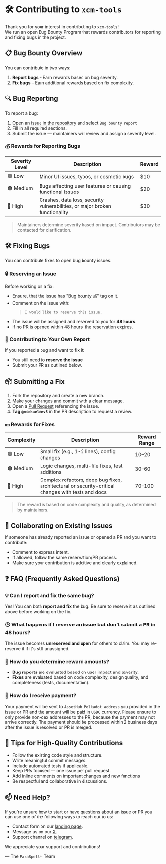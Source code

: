 # 🛠️ Contributing to `xcm-tools`

Thank you for your interest in contributing to `xcm-tools`!  
We run an open Bug Bounty Program that rewards contributors for reporting and fixing bugs in the project.

## 📋 Bug Bounty Overview

You can contribute in two ways:

1. **Report bugs** – Earn rewards based on bug severity.
2. **Fix bugs** – Earn additional rewards based on fix complexity.

## 🔍 Bug Reporting

To report a bug:

1. Open an [issue in the repository](https://github.com/paraspell/xcm-tools/issues) and select `Bug bounty report`
2. Fill in all required sections.
3. Submit the issue — maintainers will review and assign a severity level.

### 💰 Rewards for Reporting Bugs

| Severity Level | Description                                                                 | Reward |
|----------------|-----------------------------------------------------------------------------|--------|
| 🟢 Low         | Minor UI issues, typos, or cosmetic bugs                                    | $10    |
| 🟠 Medium      | Bugs affecting user features or causing functional issues                   | $20    |
| 🔴 High        | Crashes, data loss, security vulnerabilities, or major broken functionality | $30    |

> Maintainers determine severity based on impact. Contributors may be contacted for clarification.

## 🛠️ Fixing Bugs

You can contribute fixes to open bug bounty issues.

### 🔒 Reserving an Issue

Before working on a fix:

- Ensure, that the issue has "Bug bounty 💰" tag on it.
- Comment on the issue with:  
  > `I would like to reserve this issue.`  
- The issue will be assigned and reserved to you for **48 hours**.
- If no PR is opened within 48 hours, the reservation expires.

### 🔁 Contributing to Your Own Report

If you reported a bug and want to fix it:

- You still need to **reserve the issue**.
- Submit your PR as outlined below.

## 📦 Submitting a Fix

1. Fork the repository and create a new branch.
2. Make your changes and commit with a clear message.
3. Open a [Pull Request](https://github.com/paraspell/xcm-tools/pulls) referencing the issue.
4. **Tag `@michaeldev5`** in the PR description to request a review.

### 💵 Rewards for Fixes

| Complexity | Description                                                                                         | Reward Range |
|------------|-----------------------------------------------------------------------------------------------------|--------------|
| 🟢 Low     | Small fix (e.g., 1-2 lines), config changes                                | $10–$20      |
| 🟠 Medium  | Logic changes, multi-file fixes, test additions                                                      | $30–$60      |
| 🔴 High    | Complex refactors, deep bug fixes, architectural or security-critical changes with tests and docs   | $70–$100     |

> The reward is based on code complexity and quality, as determined by maintainers.

## 👥 Collaborating on Existing Issues

If someone has already reported an issue or opened a PR and you want to contribute:

- Comment to express intent.
- If allowed, follow the same reservation/PR process.
- Make sure your contribution is additive and clearly explained.

## ❓ FAQ (Frequently Asked Questions)

### 💡 Can I report and fix the same bug?

Yes! You can both **report and fix** the bug. Be sure to reserve it as outlined above before working on the fix.


### 🕒 What happens if I reserve an issue but don’t submit a PR in 48 hours?

The issue becomes **unreserved and open** for others to claim. You may re-reserve it if it's still unassigned.


### 🧾 How do you determine reward amounts?

- **Bug reports** are evaluated based on user impact and severity.
- **Fixes** are evaluated based on code complexity, design quality, and completeness (tests, documentation).


### 🏦 How do I receive payment?

Your payment will be sent to `AssetHub Polkadot address` you provided in the issue or PR and the amount will be paid in `USDC` currency. Please ensure to only provide non-cex addresses to the PR, because the payment may not arrive correctly. The payment should be processed within 2 business days after the issue is resolved or PR is merged.


## 🧠 Tips for High-Quality Contributions

- Follow the existing code style and structure.
- Write meaningful commit messages.
- Include automated tests if applicable.
- Keep PRs focused — one issue per pull request.
- Add inline comments on important changes and new functions
- Be respectful and collaborative in discussions.


## 📫 Need Help?

If you're unsure how to start or have questions about an issue or PR you can use one of the following ways to reach out to us:

- Contact form on our [landing page](https://paraspell.xyz/#contact-us).
- Message us on our [X](https://x.com/paraspell).
- Support channel on [telegram](https://t.me/paraspell).

We appreciate your support and contributions!

— The `ParaSpell✨` Team
